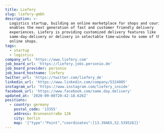 ```yaml
---
title: Liefery
slug: liefery-gmbh
description: >-
  Logistics startup, building an online marketplace for shops and couriers that
  enables the next generation of fast and customer friendly delivery
  experiences. Liefery is providing customized delivery features like
  same-day-delivery or delivery in selectable time-window to some of the biggest
  online shops.
tags:
  - startup
  - logistics
company_url: 'https://www.liefery.com'
job_board_url: 'https://liefery.jobs.personio.de'
job_board_provider: personio
job_board_hostname: liefery
twitter_url: 'https://twitter.com/liefery_de'
linkedin_url: 'https://www.linkedin.com/company/5324005'
instagram_url: 'https://www.instagram.com/liefery_inside'
facebook_url: 'https://www.facebook.com/same.day.delivery'
updated_at: '2020-09-08T20:42:18.626Z'
positions:
  - country: germany
    postal_code: '13355'
    address: Brunnenstraße 128
    city: berlin
    map: '{"type":"Point","coordinates":[13.39465,52.539526]}'
---
```

